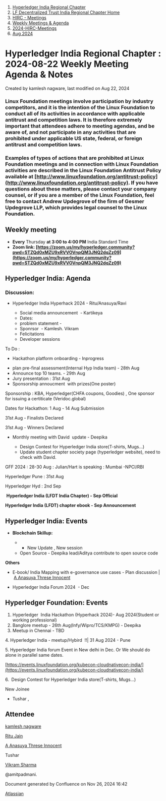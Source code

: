 1. [Hyperledger India Regional Chapter](index.html)
2. [LF Decentralized Trust India Regional Chapter Home](LF-Decentralized-Trust-India-Regional-Chapter-Home_19169282.html)
3. [HIRC - Meetings](HIRC---Meetings_19169350.html)
4. [Weekly Meetings &amp; Agenda](19169352.html)
5. [2024-HIRC-Meetings](2024-HIRC-Meetings_19171429.html)
6. [Aug 2024](Aug-2024_19171846.html)

# Hyperledger India Regional Chapter : 2024-08-22 Weekly Meeting Agenda &amp; Notes

Created by kamlesh nagware, last modified on Aug 22, 2024

### **Linux Foundation meetings involve participation by industry competitors, and it is the intention of the Linux Foundation to conduct all of its activities in accordance with applicable antitrust and competition laws. It is therefore extremely important that attendees adhere to meeting agendas, and be aware of, and not participate in any activities that are prohibited under applicable US state, federal, or foreign antitrust and competition laws.**

### **Examples of types of actions that are prohibited at Linux Foundation meetings and in connection with Linux Foundation activities are described in the Linux Foundation Antitrust Policy available at [http://www.linuxfoundation.org/antitrust-policy](http://www.linuxfoundation.org/antitrust-policy). If you have questions about these matters, please contact your company counsel, or if you are a member of the Linux Foundation, feel free to contact Andrew Updegrove of the firm of Gesmer Updegrove LLP, which provides legal counsel to the Linux Foundation.**

## **Weekly meeting**

- **Every** Thursday **at 3:00 to 4:00 PM** India Standard Time
- **Zoom link: [https://zoom.us/my/hyperledger.community?pwd=STZQd0xMZU9xRVVOVnpQM3JNQ2dqZz09](https://zoom.us/my/hyperledger.community?pwd=STZQd0xMZU9xRVVOVnpQM3JNQ2dqZz09)**

## **Hyperledger India: Agenda**

### Discussion:

- Hyperledger India Hyperhack 2024 - Ritu/Anasuya/Ravi
  
  - Social media announcement  - Kartikeya
  - Dates:
  - problem statement -
  - Sponrsor  - Kamlesh. Vikram
  - Felicitations
  - Developer sessions

To Do :  

- Hackathon platform onboarding - Inprogress

<!--THE END-->

- plan pre-final assessment(Internal Hyp India team) - 28th Aug
- Announce top 10 teams. - 29th Aug
- Jury presentation : 31st Aug
- Sponsorship annoucment  with prizes(One poster)

Sponsorship : KBA, Hyperledger(CHFA coupons, Goodies) , One sponsor for issuing a certiticate (Veridoc.global)

Dates for Hackathon: 1 Aug - 14 Aug Submission

31st Aug - Finalists Declared

31st Aug - Winners Declared

- Monthly meeting with David  update - Deepika
  
  - Design Contest for Hyperledger India store(T-shirts, Mugs...)
  - Update student chapter society page (hyperledger website), need to check with David.

GFF 2024 : 28-30 Aug : Julian/Hart is speaking : Mumbai -NPCI/RBI

Hyperledger Pune : 31st Aug

Hyperledger Hyd : 2nd Sep

 **Hyperledger India (LFDT India Chapter) - Sep Official** 

**Hyperledger India (LFDT) chapter ebook - Sep Announcement** 

## **Hyperledger India: Events**

- **Blockchain Skillup:**
  
  - - New Update , New session
  - Open Source - Deepika lead/Aditya contribute to open source code

**Others**

- E-book/ India Mapping with e-governance use cases - Plan discussion | [A Anasuya Threse Innocent](https://lf-hyperledger.atlassian.net/wiki/people/712020:661aa2f0-0e5a-4e8d-b57b-de10204ea99b?ref=confluence)

<!--THE END-->

- Hyperledger India Forum 2024  - Dec

## **Hyperledger Foundation: Events**

1. Hyperledger  India Hackathon (Hyperhack 2024)- Aug 2024(Student or working professional)
2. Banglore meetup - 26th Aug(Infy/Wipro/TCS/KMPG) - Deepika
3. Meetup in Chennai - TBD

4\. Hyperledger India - meetup/Hybird  !!| 31 Aug 2024 - Pune

5\. Hyperledger India forum Event in New delhi in Dec. Or We should do alone in parallel same dates.

[https://events.linuxfoundation.org/kubecon-cloudnativecon-india/](https://events.linuxfoundation.org/kubecon-cloudnativecon-india/)

6.  Design Contest for Hyperledger India store(T-shirts, Mugs...)

New Joinee

- Tushar ,

## Attendee

[kamlesh nagware](https://lf-hyperledger.atlassian.net/wiki/people/557058:8e1fc425-f938-4b39-ad13-9cd8b0ddde52?ref=confluence) 

[Ritu Jain](https://lf-hyperledger.atlassian.net/wiki/people/557058:5c9c59c5-fd5d-49e5-9535-364abb623584?ref=confluence) 

[A Anasuya Threse Innocent](https://lf-hyperledger.atlassian.net/wiki/people/712020:661aa2f0-0e5a-4e8d-b57b-de10204ea99b?ref=confluence)  

Tushar 

[Vikram Sharma](https://lf-hyperledger.atlassian.net/wiki/people/712020:af0c3f29-e190-4dc2-9098-9266b1dc0dab?ref=confluence)  

@amitpadmani. 

Document generated by Confluence on Nov 26, 2024 16:42

[Atlassian](http://www.atlassian.com/)
